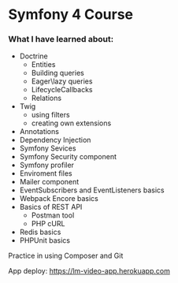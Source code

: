 # Symfony 4 Course

### What I have learned about:
- Doctrine
  - Entities
  - Building queries
  - Eager\lazy queries
  - LifecycleCallbacks
  - Relations
- Twig
  - using filters
  - creating own extensions
- Annotations
- Dependency Injection
- Symfony Sevices
- Symfony Security component
- Symfony profiler
- Enviroment files
- Mailer component
- EventSubscribers and EventListeners basics
- Webpack Encore basics
- Basics of REST API
  - Postman tool
  - PHP cURL
- Redis basics
- PHPUnit basics

Practice in using Composer and Git

App deploy:
https://lm-video-app.herokuapp.com
